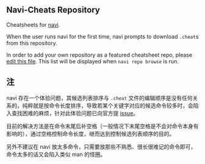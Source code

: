 ## Navi-Cheats Repository

Cheatsheets for [navi](https://github.com/denisidoro/navi).

When the user runs navi for the first time, navi prompts to download `.cheat`s from this repository.

In order to add your own repository as a featured cheatsheet repo, please [edit this file](https://github.com/denisidoro/cheats/edit/master/featured_repos.txt). This list will be displayed when `navi repo browse` is run.

## 注

navi 存在一个体验问题，其候选列表排序与 `.cheat` 文件的编辑顺序是没有任何关系的，纯粹就是按命令长度排序，导致若某个关键字对应的候选命令较多时，会陷入查找困难的麻烦，针对此体验问题已向官方提 [issue](https://github.com/denisidoro/navi/issues/369)。

目前的解决方法是在命令末尾后补空格（一般情况下末尾空格是不会对命令本身有影响的），通过空格控制命令长度，继而达到控制候选列表顺序的目的。

另外不建议在 navi 放太多命令，只需要放那些不熟悉、很长很难记的命令即可，命令太多的话又会陷入类似 man 的怪圈。
